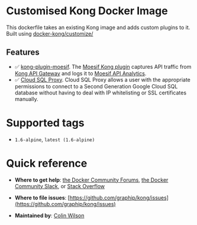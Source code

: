 # Customised Kong Docker Image

This dockerfile takes an existing Kong image and adds custom plugins to it. Built using [docker-kong/customize/](https://github.com/Kong/docker-kong/tree/master/customize)

## Features

- ✅ [kong-plugin-moesif](https://github.com/Moesif/kong-plugin-moesif). The [Moesif Kong plugin](https://docs.konghq.com/hub/moesif/kong-plugin-moesif/) captures API traffic from [Kong API Gateway](https://getkong.org)
and logs it to [Moesif API Analytics](https://www.moesif.com).
- ✅ [Cloud SQL Proxy](https://github.com/GoogleCloudPlatform/cloudsql-proxy). Cloud SQL Proxy allows a user with the appropriate permissions to connect to a Second Generation Google Cloud SQL database without having to deal with IP whitelisting or SSL certificates manually.


# Supported tags

-   `1.6-alpine`, `latest (1.6-alpine)`

# Quick reference

-	**Where to get help**:
	[the Docker Community Forums](https://forums.docker.com/), [the Docker Community Slack](https://blog.docker.com/2016/11/introducing-docker-community-directory-docker-community-slack/), or [Stack Overflow](https://stackoverflow.com/search?tab=newest&q=docker)

-	**Where to file issues**:
	[https://github.com/graphip/kong/issues](https://github.com/graphip/kong/issues)

-	**Maintained by**:
	[Colin Wilson](https://github.com/colinwilson)